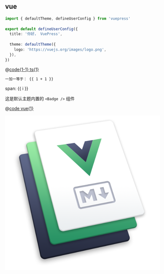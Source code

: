 ## vue

```ts {1,6-8}
import { defaultTheme, defineUserConfig } from 'vuepress'

export default defineUserConfig({
  title: '你好， VuePress',

  theme: defaultTheme({
    logo: 'https://vuejs.org/images/logo.png',
  }),
})
```

@[code{1-1} ts{1}](./demo.ts)

```md
一加一等于： {{ 1 + 1 }}
```

<span v-for="i in 3"> span: {{ i }} </span>

这是默认主题内置的 `<Badge />` 组件 <Badge text="演示" />

@[code vue{1}](./demo.vue)

![图片](/images/hero.png)


